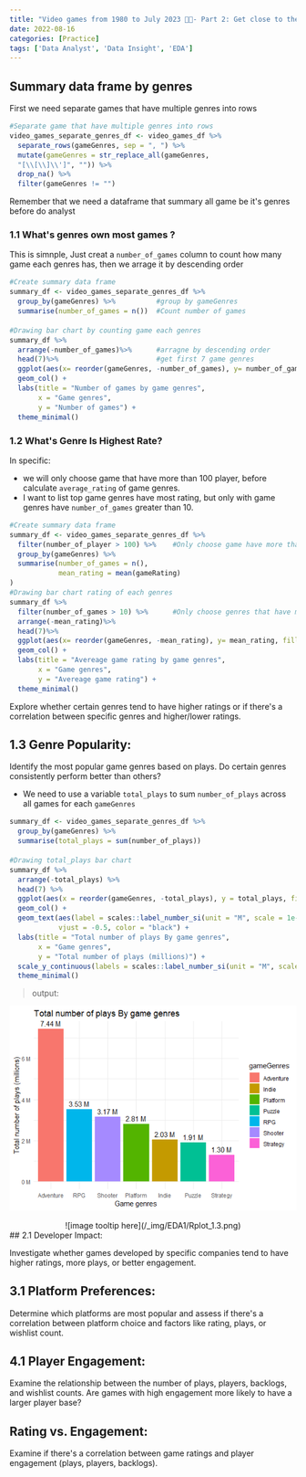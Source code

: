 ```yaml
---
title: "Video games from 1980 to July 2023 👾👾- Part 2: Get close to the factors"
date: 2022-08-16
categories: [Practice]
tags: ['Data Analyst', 'Data Insight', 'EDA']
---
```

## Summary data frame by genres
First we need separate games that have multiple genres into rows
```R
#Separate game that have multiple genres into rows
video_games_separate_genres_df <- video_games_df %>%
  separate_rows(gameGenres, sep = ", ") %>%
  mutate(gameGenres = str_replace_all(gameGenres, 
  "[\\[\\]\\']", "")) %>%
  drop_na() %>%
  filter(gameGenres != "")
```
Remember that we need a dataframe that summary all game be it's genres before do analyst
### 1.1 What's genres own most games ?
This is simnple, Just creat a `number_of_games` column to count how many game each genres has, then we arrage it  by descending order
```R
#Create summary data frame
summary_df <- video_games_separate_genres_df %>%  
  group_by(gameGenres) %>%          #group by gameGenres
  summarise(number_of_games = n())  #Count number of games

#Drawing bar chart by counting game each genres
summary_df %>%
  arrange(-number_of_games)%>%      #arragne by descending order
  head(7)%>%                        #get first 7 game genres
  ggplot(aes(x= reorder(gameGenres, -number_of_games), y= number_of_games, fill = gameGenres)) +
  geom_col() + 
  labs(title = "Number of games by game genres",
       x = "Game genres",
       y = "Number of games") +
  theme_minimal()
```
### 1.2 What's Genre Is Highest Rate?
 In specific:
- we will only choose game that have more than 100 player, before calculate `average_rating` of game genres.
- I want to list top game genres have most rating, but only with game genres have `number_of_games` greater than 10.
```R
#Create summary data frame
summary_df <- video_games_separate_genres_df %>%
  filter(number_of_player > 100) %>%    #Only choose game have more than 100 player
  group_by(gameGenres) %>%
  summarise(number_of_games = n(), 
            mean_rating = mean(gameRating)
)
#Drawing bar chart rating of each genres
summary_df %>%
  filter(number_of_games > 10) %>%      #Only choose genres that have more than 10 game
  arrange(-mean_rating)%>%
  head(7)%>%
  ggplot(aes(x= reorder(gameGenres, -mean_rating), y= mean_rating, fill = gameGenres)) +
  geom_col() + 
  labs(title = "Avereage game rating by game genres",
       x = "Game genres",
       y = "Avereage game rating") +
  theme_minimal()
```
Explore whether certain genres tend to have higher ratings or if there's a correlation between specific genres and higher/lower ratings.
## 1.3 Genre Popularity:

Identify the most popular game genres based on plays. Do certain genres consistently perform better than others?
- We need to use a variable `total_plays` to sum `number_of_plays` across all games for each `gameGenres`
```R
summary_df <- video_games_separate_genres_df %>%  
  group_by(gameGenres) %>%
  summarise(total_plays = sum(number_of_plays))

#Drawing total_plays bar chart
summary_df %>%
  arrange(-total_plays) %>%
  head(7) %>%
  ggplot(aes(x = reorder(gameGenres, -total_plays), y = total_plays, fill = gameGenres)) +
  geom_col() +
  geom_text(aes(label = scales::label_number_si(unit = "M", scale = 1e-6)(total_plays)),
            vjust = -0.5, color = "black") +
  labs(title = "Total number of plays By game genres",
       x = "Game genres",
       y = "Total number of plays (millions)") +
  scale_y_continuous(labels = scales::label_number_si(unit = "M", scale = 1e-6)) +
  theme_minimal()

```

>output:

![image tooltip here](/_img/EDA1/Rplot_1.3.png)

<div style="text-align:center">
    ![image tooltip here](/_img/EDA1/Rplot_1.3.png)
</div>
## 2.1 Developer Impact:

Investigate whether games developed by specific companies tend to have higher ratings, more plays, or better engagement.
## 3.1 Platform Preferences:

Determine which platforms are most popular and assess if there's a correlation between platform choice and factors like rating, plays, or wishlist count.
## 4.1 Player Engagement:

Examine the relationship between the number of plays, players, backlogs, and wishlist counts. Are games with high engagement more likely to have a larger player base?

## Rating vs. Engagement:

Examine if there's a correlation between game ratings and player engagement (plays, players, backlogs).
